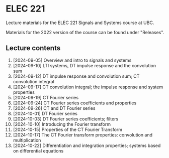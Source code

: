 # ELEC 221
Lecture materials for the ELEC 221 Signals and Systems course at UBC. 

Materials for the 2022 version of the course can be found under "Releases".

## Lecture contents

1. [2024-09-05] Overview and intro to signals and systems
1. [2024-09-10] LTI systems, DT impulse response and the convolution sum
1. [2024-09-12] DT impulse response and convolution sum; CT convolution integral
1. [2024-09-17] CT convolution integral; the impulse response and system properties
1. [2024-09-19] CT Fourier series
1. [2024-09-24] CT Fourier series coefficients and properties
1. [2024-09-26] CT and DT Fourier series
1. [2024-10-01] DT Fourier series
1. [2024-10-03] DT Fourier series coefficients; filters
1. [2024-10-10] Introducing the Fourier transform
1. [2024-10-15] Properties of the CT Fourier Transform
1. [2024-10-17] The CT Fourier transform properties: convolution and multiplication
1. [2024-10-22] Differentiation and integration properties; systems based on differential equations